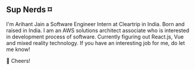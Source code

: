 ## Sup Nerds ⌑

I'm Arihant Jain a Software Engineer Intern at Cleartrip in India. Born and raised in India. I am an AWS solutions architect associate who is interested in development process of software. Currently figuring out React.js, Vue and mixed reality technology. If you have an interesting job for me, do let me know! 

🥂 Cheers!
